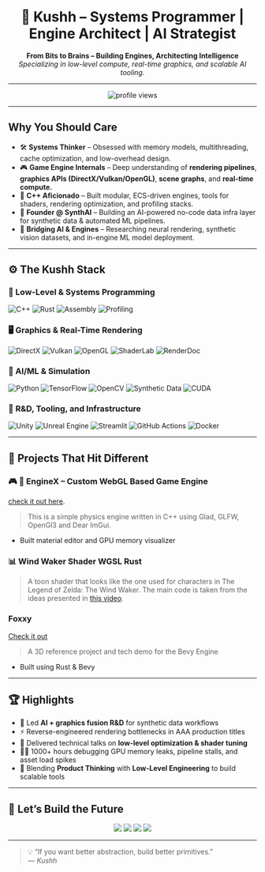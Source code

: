 <h1 align="center">🚀 Kushh – Systems Programmer | Engine Architect | AI Strategist</h1>
<p align="center">
  <b>From Bits to Brains – Building Engines, Architecting Intelligence</b><br>
  <i>Specializing in low-level compute, real-time graphics, and scalable AI tooling.</i>
</p>

---

<p align="center">
  <img src="https://komarev.com/ghpvc/?username=Kushh&color=blue&style=flat-square" alt="profile views" />
</p>

---

## Why You Should Care

- 🛠️ **Systems Thinker** – Obsessed with memory models, multithreading, cache optimization, and low-overhead design.
- 🎮 **Game Engine Internals** – Deep understanding of **rendering pipelines**, **graphics APIs (DirectX/Vulkan/OpenGL)**, **scene graphs**, and **real-time compute.**
- 🧵 **C++ Aficionado** – Built modular, ECS-driven engines, tools for shaders, rendering optimization, and profiling stacks.
- 🧬 **Founder @ SynthAI** – Building an AI-powered no-code data infra layer for synthetic data & automated ML pipelines.
- 🧩 **Bridging AI & Engines** – Researching neural rendering, synthetic vision datasets, and in-engine ML model deployment.

---

## ⚙️ The Kushh Stack

### 🔧 Low-Level & Systems Programming
![C++](https://img.shields.io/badge/C++-00599C?style=for-the-badge&logo=cplusplus&logoColor=white)
![Rust](https://img.shields.io/badge/Rust-000000?style=for-the-badge&logo=rust&logoColor=white)
![Assembly](https://img.shields.io/badge/Assembly-525252?style=for-the-badge&logo=gnubash&logoColor=white)
![Profiling](https://img.shields.io/badge/Perf%20Tools-FF6F00?style=for-the-badge&logo=nvidia&logoColor=white)

### 🖥️ Graphics & Real-Time Rendering
![DirectX](https://img.shields.io/badge/DirectX-0078D6?style=for-the-badge&logo=directx&logoColor=white)
![Vulkan](https://img.shields.io/badge/Vulkan-AC162C?style=for-the-badge&logo=vulkan&logoColor=white)
![OpenGL](https://img.shields.io/badge/OpenGL-5586A4?style=for-the-badge&logo=opengl&logoColor=white)
![ShaderLab](https://img.shields.io/badge/HLSL%2FGLSL%2FMetal-8A2BE2?style=for-the-badge&logo=unity&logoColor=white)
![RenderDoc](https://img.shields.io/badge/RenderDoc-00599C?style=for-the-badge&logo=nvidia&logoColor=white)

### 🧠 AI/ML & Simulation
![Python](https://img.shields.io/badge/Python-3776AB?style=for-the-badge&logo=python&logoColor=white)
![TensorFlow](https://img.shields.io/badge/TensorFlow-FF6F00?style=for-the-badge&logo=tensorflow&logoColor=white)
![OpenCV](https://img.shields.io/badge/OpenCV-5C3EE8?style=for-the-badge&logo=opencv&logoColor=white)
![Synthetic Data](https://img.shields.io/badge/Synthetic%20Data-%233399ff?style=for-the-badge&logo=databricks&logoColor=white)
![CUDA](https://img.shields.io/badge/CUDA-76B900?style=for-the-badge&logo=nvidia&logoColor=white)

### 🧪 R&D, Tooling, and Infrastructure
![Unity](https://img.shields.io/badge/Unity-000000?style=for-the-badge&logo=unity&logoColor=white)
![Unreal Engine](https://img.shields.io/badge/Unreal-0E1128?style=for-the-badge&logo=unrealengine&logoColor=white)
![Streamlit](https://img.shields.io/badge/Streamlit-FF4B4B?style=for-the-badge&logo=streamlit&logoColor=white)
![GitHub Actions](https://img.shields.io/badge/CI%2FCD-2088FF?style=for-the-badge&logo=githubactions&logoColor=white)
![Docker](https://img.shields.io/badge/Docker-0db7ed?style=for-the-badge&logo=docker&logoColor=white)

---

## 🧩 Projects That Hit Different

### 🎮 **🧠 EngineX** – Custom WebGL Based Game Engine 
[check it out here](https://github.com/kush-cpu/physical-engine-webgl-main).
> This is a simple physics engine written in C++ using Glad, GLFW, OpenGl3 and Dear ImGui. 
- Built material editor and GPU memory visualizer  

### 📊 **Wind Waker Shader** WGSL Rust
> A toon shader that looks like the one used for characters in The Legend of Zelda: The Wind Waker. The main code is taken from the ideas presented in [this video](https://www.youtube.com/watch?v=mnxs6CR6Zrk). 

### Foxxy 
[Check it out](https://github.com/kush-cpu/rusty-fox)
> A 3D reference project and tech demo for the Bevy Engine 
- Built using Rust & Bevy 

---

## 🏆 Highlights

- 🧠 Led **AI + graphics fusion R&D** for synthetic data workflows
- ⚡ Reverse-engineered rendering bottlenecks in AAA production titles
- 💬 Delivered technical talks on **low-level optimization & shader tuning**
- 👨‍💻 1000+ hours debugging GPU memory leaks, pipeline stalls, and asset load spikes
- 🧬 Blending **Product Thinking** with **Low-Level Engineering** to build scalable tools

---

## 🔗 Let’s Build the Future

<p align="center">
  <a href="https://linkedin.com/in/kushagra-nigam-a322a6162/"><img src="https://img.shields.io/badge/LinkedIn-0077B5?style=for-the-badge&logo=linkedin&logoColor=white"></a>
  <a href="https://twitter.com/ironicallykushh"><img src="https://img.shields.io/badge/Twitter-1DA1F2?style=for-the-badge&logo=twitter&logoColor=white"></a>
  <a href="https://dev.to/kushh_"><img src="https://img.shields.io/badge/DEV.to-0A0A0A?style=for-the-badge&logo=dev.to&logoColor=white"></a>
  <a href="https://www.youtube.com/@kusshh_xo"><img src="https://img.shields.io/badge/YouTube-FF0000?style=for-the-badge&logo=youtube&logoColor=white"></a>
</p>

---

> 💡 “If you want better abstraction, build better primitives.”  
> — _Kushh_

